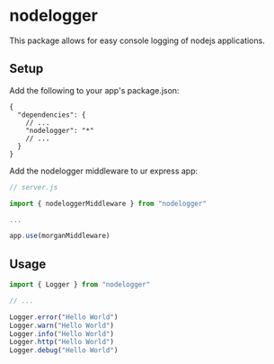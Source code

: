 # nodelogger

This package allows for easy console logging of nodejs applications.

## Setup

Add the following to your app's package.json:
```json5
{
  "dependencies": {
    // ...
    "nodelogger": "*"
    // ...
  }
}
```

Add the nodelogger middleware to ur express app:

```typescript
// server.js

import { nodeloggerMiddleware } from "nodelogger"

...

app.use(morganMiddleware)

```

## Usage

```typescript
import { Logger } from "nodelogger"

// ...

Logger.error("Hello World")
Logger.warn("Hello World")
Logger.info("Hello World")
Logger.http("Hello World")
Logger.debug("Hello World")

```
